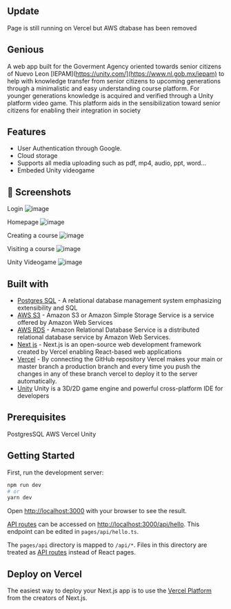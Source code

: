 ## Update
Page is still running on Vercel but AWS dtabase has been removed

## Genious
A web app built for the Goverment Agency oriented towards senior citizens of Nuevo Leon [IEPAM](https://unity.com/](https://www.nl.gob.mx/iepam) to help with knowledge transfer from senior citizens to upcoming generations through a minimalistic and easy understanding course platform. For younger generations knowledge is acquired and verified through a Unity platform video game. This platform aids in the sensibilization toward senior citizens for enabling their integration in society

## Features
- User Authentication through Google. 
- Cloud storage
- Supports all media uploading such as pdf, mp4, audio, ppt, word...
- Embeded Unity videogame

## 📸  Screenshots
Login
![image](https://user-images.githubusercontent.com/78885738/197819895-7ce7eae6-c121-46be-8902-f317ead9b748.png)

Homepage
![image](https://user-images.githubusercontent.com/78885738/197819622-eee08077-965e-4fdc-8b54-5a14bf4b6f87.png)

Creating a course
![image](https://user-images.githubusercontent.com/78885738/197819703-139417e1-a865-4771-8b1e-9f432bb5bcf1.png)

Visiting a course
![image](https://user-images.githubusercontent.com/78885738/197825194-2a95a454-4f40-4ced-9cb4-480a2934a72b.png)

Unity Videogame
![image](https://user-images.githubusercontent.com/78885738/197824512-8b4b3128-b6f4-44b8-adb1-fb34bcac1b5e.png)

## Built with
- [Postgres SQL](https://www.postgresql.org/) - A relational database management system emphasizing extensibility and SQL
- [AWS S3](https://aws.amazon.com/es/) - Amazon S3 or Amazon Simple Storage Service is a service offered by Amazon Web Services
- [AWS RDS](https://aws.amazon.com/es/) - Amazon Relational Database Service is a distributed relational database service by Amazon Web Services.
- [Next js](https://nextjs.org/) - Next.js is an open-source web development framework created by Vercel enabling React-based web applications
- [Vercel](https://vercel.com/new) - By connecting the GitHub repository Vercel makes your main or master branch a production branch and every time you push the changes in any of these branch vercel to deploy it to the server automatically.
- [Unity](https://unity.com/) Unity is a 3D/2D game engine and powerful cross-platform IDE for developers

## Prerequisites
PostgresSQL
AWS
Vercel
Unity

## Getting Started

First, run the development server:

```bash
npm run dev
# or
yarn dev
```

Open [http://localhost:3000](http://localhost:3000) with your browser to see the result.

[API routes](https://nextjs.org/docs/api-routes/introduction) can be accessed on [http://localhost:3000/api/hello](http://localhost:3000/api/hello). This endpoint can be edited in `pages/api/hello.ts`.

The `pages/api` directory is mapped to `/api/*`. Files in this directory are treated as [API routes](https://nextjs.org/docs/api-routes/introduction) instead of React pages.

## Deploy on Vercel

The easiest way to deploy your Next.js app is to use the [Vercel Platform](https://vercel.com/new?utm_medium=default-template&filter=next.js&utm_source=create-next-app&utm_campaign=create-next-app-readme) from the creators of Next.js.
